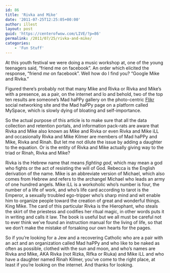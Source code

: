 ```yaml
---
id: 86
title: 'Rivka and Mike'
date: '2011-07-25T12:25:05+00:00'
author: illest
layout: post
guid: 'https://centerofwow.com/LIVE/?p=86'
permalink: /2011/07/25/rivka-and-mike/
categories:
    - 'Fun Stuff'
---
```


At this youth festival we were doing a music workshop at, one of the young teenagers said, “friend me on facebook”. An order which elicited the response, “friend *me* on facebook”. Well how do I find you? “Google Mike and Rivka.”

Figured there’s probably not that many Mike and Rivka or Rivka and Mike’s with a presence, as a pair, on the internet and lo and behold, two of the top ten results are someone’s Mad haPPy gallery on the photo-centric [Flikr](http://www.flickr.com/photos/jerseysummerrose/2548721754/ "DirtyJerz Mad haPPy") social networking site and the Mad haPPy page on a platform called MySpace, which is slowly dying of bloating and self-importance.

So the actual purpose of this article is to make sure that all the data collection and retention portals, and information pack-rats are aware that Rivka and Mike also known as Mike and Rivka or even Rivka and Mike iLL and occasionally Rivka and Mike Kilmer are members of Mad haPPy and Mike, Rivka and Rinah. But let me not dilute the issue by adding a daughter to the equation. Or is the entity of Rivka and Mike actually giving way to the triad or Rinah, Rivka and Mike?

Rivka is the Hebrew name that means *fighting god*, which may mean a god who fights or the act of resisting the will of God. Rebecca is the English derivation of the name. Mike is an abbreviate version of Michael, which also comes from Hebrew and refers to the archangel Michael who leads an army of one hundred angels. Mike iLL is a workoholic who’s number is four, the number of a life of work, and who’s life card according to tarot is the Emperor, a sexually troubled ego-tripper who’s sharp mind and wit enable him to organize people toward the creation of great and wonderful things. King Mike. The card of this particular Rivka is the Hierophant, who steals the skirt of the priestess and codifies her ritual magic, in other words puts it in writing and calls it law. The book is useful but we all must be careful not to ever think we’ve found an instruction manual for the living of life, so that we don’t make the mistake of forsaking our own hearts for the pages.

So if you’re looking for a Jew and a recovering Catholic who are a pair with an act and an organization called Mad haPPy and who like to be naked as often as possible, clothed with the sun and moon, and who’s names are Rivka and Mike, AKA Rivka (not Rizka, Rifka or Riuka) and Mike iLL and who have a daughter named Rinah Kilmer, you’ve come to the right place, at least if you’re looking on the internet. And thanks for looking.